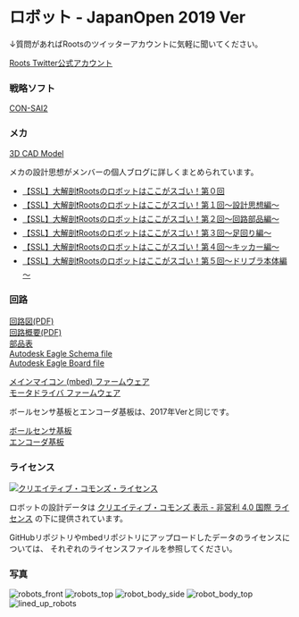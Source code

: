# ロボット - JapanOpen 2019 Ver

↓質問があればRootsのツイッターアカウントに気軽に聞いてください。

[Roots Twitter公式アカウント](https://twitter.com/roots_ssl)

### 戦略ソフト

[CON-SAI2](https://github.com/SSL-Roots/consai2)

### メカ

[3D CAD Model](https://a360.co/2mJYBCH)

メカの設計思想がメンバーの個人ブログに詳しくまとめられています。  
- [【SSL】大解剖❗Rootsのロボットはここがスゴい！第０回](https://kuwango.hatenablog.com/entry/2019/08/20/090240)
- [【SSL】大解剖❗Rootsのロボットはここがスゴい！第１回～設計思想編～](https://kuwango.hatenablog.com/entry/2019/08/22/121500)
- [【SSL】大解剖❗Rootsのロボットはここがスゴい！第２回～回路部品編～](https://kuwango.hatenablog.com/entry/2019/09/02/085118)
- [【SSL】大解剖❗Rootsのロボットはここがスゴい！第３回～足回り編～](https://kuwango.hatenablog.com/entry/2019/09/06/231057)
- [【SSL】大解剖❗Rootsのロボットはここがスゴい！第４回～キッカー編～](https://kuwango.hatenablog.com/entry/2019/09/23/075951)
- [【SSL】大解剖❗Rootsのロボットはここがスゴい！第５回～ドリブラ本体編～](https://kuwango.hatenablog.com/entry/2019/10/09/233917)

### 回路

[回路図(PDF)](https://drive.google.com/open?id=15ZcZXkTQO8EKfN9fWiDip_qolnBo0fbB)  
[回路概要(PDF)](https://drive.google.com/open?id=1eQ57YusMVFL-WygFOJoyoH8jbAvdra5-)  
[部品表](https://drive.google.com/open?id=1Y1U8xcwifXOH9cZM7hsw7a6IN30Jqk6StOXAICf5W8Y)  
[Autodesk Eagle Schema file](https://drive.google.com/open?id=1lBEviJs7r6fzawfN-feYkrRAi2SBt9fg)  
[Autodesk Eagle Board file](https://drive.google.com/open?id=1gaDT3Kfdr3wBv_L-SYoNdmxJi_Ptdced) 

[メインマイコン (mbed) ファームウェア](https://os.mbed.com/users/alt0710/code/Roots/)  
[モータドライバ ファームウェア](https://github.com/SSL-Roots/ROOTS_BLDC_MotorControl)

ボールセンサ基板とエンコーダ基板は、2017年Verと同じです。

[ボールセンサ基板](https://github.com/SSL-Roots/Roots_home/wiki/%E3%83%AD%E3%83%9C%E3%82%AB%E3%83%83%E3%83%97SSL%E3%83%9E%E3%82%B7%E3%83%B3%E7%94%A8%E5%9B%9E%E8%B7%AF-%E3%83%9C%E3%83%BC%E3%83%AB%E3%82%BB%E3%83%B3%E3%82%B5%E5%9F%BA%E6%9D%BF)  
[エンコーダ基板](https://github.com/SSL-Roots/Roots_home/wiki/%E3%83%AD%E3%83%9C%E3%82%AB%E3%83%83%E3%83%97SSL%E3%83%9E%E3%82%B7%E3%83%B3%E7%94%A8%E5%9B%9E%E8%B7%AF-%E3%82%A8%E3%83%B3%E3%82%B3%E3%83%BC%E3%83%80%E5%9F%BA%E6%9D%BF)

### ライセンス

<a rel="license" href="http://creativecommons.org/licenses/by-nc/4.0/"><img alt="クリエイティブ・コモンズ・ライセンス" style="border-width:0" src="https://i.creativecommons.org/l/by-nc/4.0/88x31.png" /></a>

ロボットの設計データは
[クリエイティブ・コモンズ 表示 - 非営利 4.0 国際 ライセンス](http://creativecommons.org/licenses/by-nc/4.0/)
の下に提供されています。

GitHubリポジトリやmbedリポジトリにアップロードしたデータのライセンスについては、
それぞれのライセンスファイルを参照してください。

### 写真

![robots_front](https://github.com/SSL-Roots/Roots_home/blob/master/image/2019/robots_front.jpeg)
![robots_top](https://github.com/SSL-Roots/Roots_home/blob/master/image/2019/robots_top.jpeg)
![robot_body_side](https://github.com/SSL-Roots/Roots_home/blob/master/image/2019/robot_body_side.jpeg)
![robot_body_top](https://github.com/SSL-Roots/Roots_home/blob/master/image/2019/robot_body_top.jpeg)
![lined_up_robots](https://github.com/SSL-Roots/Roots_home/blob/master/image/2019/lined_up_robots.jpeg)